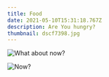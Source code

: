 ```yaml
---
title: Food
date: 2021-05-10T15:31:18.767Z
description: Are You hungry?
thumbnail: dscf7398.jpg
---
```

![What about now?](dscf7327.jpg)

![Now?](dscf7321.jpg)
